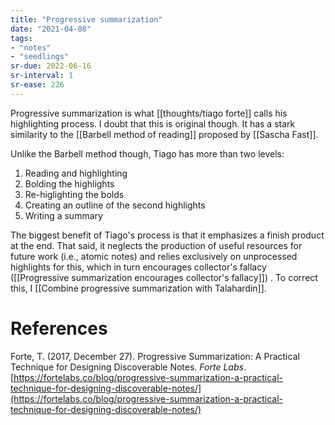 ```yaml
---
title: "Progressive summarization"
date: "2021-04-08"
tags:
- "notes"
- "seedlings"
sr-due: 2022-06-16
sr-interval: 1
sr-ease: 226
---
```


Progressive summarization is what [[thoughts/tiago forte]] calls his highlighting process. I doubt that this is original though. It has a stark similarity to the [[Barbell method of reading]] proposed by [[Sascha Fast]].

Unlike the Barbell method though, Tiago has more than two levels:

1. Reading and highlighting
2. Bolding the highlights
3. Re-higlighting the bolds
4. Creating an outline of the second highlights
5. Writing a summary

The biggest benefit of Tiago's process is that it emphasizes a finish product at the end. That said, it neglects the production of useful resources for future work (i.e., atomic notes) and relies exclusively on unprocessed highlights for this, which in turn encourages collector's fallacy ([[Progressive summarization encourages collector's fallacy]]) . To correct this, I [[Combine progressive summarization with Talahardin]].

# References

Forte, T. (2017, December 27). Progressive Summarization: A Practical Technique for Designing Discoverable Notes. *Forte Labs*. [https://fortelabs.co/blog/progressive-summarization-a-practical-technique-for-designing-discoverable-notes/](https://fortelabs.co/blog/progressive-summarization-a-practical-technique-for-designing-discoverable-notes/)